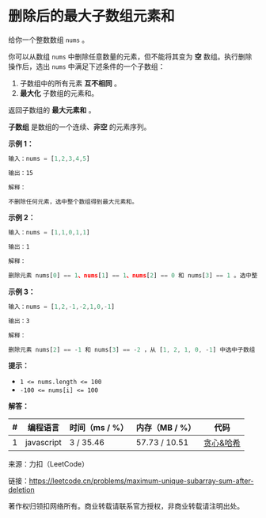 # 删除后的最大子数组元素和

给你一个整数数组 `nums` 。

你可以从数组 `nums` 中删除任意数量的元素，但不能将其变为 **空** 数组。执行删除操作后，选出 `nums` 中满足下述条件的一个子数组：

1. 子数组中的所有元素 **互不相同** 。
2. **最大化** 子数组的元素和。

返回子数组的 **最大元素和** 。

**子数组** 是数组的一个连续、**非空** 的元素序列。

**示例 1：**

``` javascript
输入：nums = [1,2,3,4,5]

输出：15

解释：

不删除任何元素，选中整个数组得到最大元素和。
```

**示例 2：**

``` javascript
输入：nums = [1,1,0,1,1]

输出：1

解释：

删除元素 nums[0] == 1、nums[1] == 1、nums[2] == 0 和 nums[3] == 1 。选中整个数组 [1] 得到最大元素和。
```

**示例 3：**

``` javascript
输入：nums = [1,2,-1,-2,1,0,-1]

输出：3

解释：

删除元素 nums[2] == -1 和 nums[3] == -2 ，从 [1, 2, 1, 0, -1] 中选中子数组 [2, 1] 以获得最大元素和。
```

**提示：**

- `1 <= nums.length <= 100`
- `-100 <= nums[i] <= 100`

**解答：**

**#**|**编程语言**|**时间（ms / %）**|**内存（MB / %）**|**代码**
------|----------|-----------------|----------------|--------
1|javascript|3 / 35.46|57.73 / 10.51|[贪心&哈希](./javascript/ac_v1.js)

来源：力扣（LeetCode）

链接：https://leetcode.cn/problems/maximum-unique-subarray-sum-after-deletion

著作权归领扣网络所有。商业转载请联系官方授权，非商业转载请注明出处。
